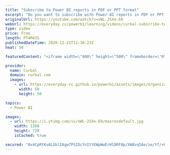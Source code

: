 ```yaml
---
title: "Subscribe to Power BI reports in PDF or PPT format"
excerpt: "Do you want to subscribe with Power BI reports in PDF or PPT format? In this video I will show you how you can do that, the licenses required for the admin and the report subscribers and the limitations you need to be aware of.   Enjoy!  Here you can download all the pbix files: https://curbal.com/donwload-center"
originalUrl: https://youtube.com/watch?v=oWL-2SXe-E0
webUrl: https://everyday.cc/powerbi/learning/videos/curbal-subscribe-to-power-bi-reports-in-pdf-or-ppt-format/
type: video
price: Free
length: PT4M43S
publishedDateTime: 2020-12-21T11:36:23Z
heat: 50

featuredContent: "<iframe width=\"800\" height=\"500\" frameborder=\"0\" src=\"https://www.youtube.com/embed/oWL-2SXe-E0\" allow=\"accelerometer; autoplay; encrypted-media; gyroscope; picture-in-picture\" allowfullscreen></iframe>"

provider:
  name: Curbal
  domain: curbal.com
  images:
    - url: https://everyday-cc.github.io/powerbi/assets/images/organizations/curbal.com-50x50.jpg
      width: 50
      height: 50

topics:
  - Power BI

images:
  - url: https://i.ytimg.com/vi/oWL-2SXe-E0/maxresdefault.jpg
    width: 1280
    height: 720
    isCached: true

secured: "0x4CpRYKvALGblIAgw7PSIOcYnItYEWpWwErHlDRF0p/XW8vq5Ae/ze/Yf/+UR4bQPPaYtBog7Cgmpt2x16KQLAkY0YYl16T7/df8F3WOAZk83SyEweAILgC7ByVG/B6U3AptySIapVSMvqE0SgztBBnrIdBwwgelUmMIHVK17L1W1/2EPAjAfTRj6ZeDcU3miSSnEbkfP7Kc3TXL7MtHBBdjn4JGltlNr3wBOzIks7IaBZNr/iWaPGY3R3IT7UdSvAt0W7VnyD6FwvaHZmSZES4T0jzEFKwztaRwZmrhA0EtoaK6+ieBUiohnS4c9RmEOye2nDVlIvA8s5gq3/xVHdUI09SD3ZI04Y5OjtXIOLBGHznQt3uF2ucB1W2MNQA21Ctm/63An+5GpJuwTMyJVcugXGMY4YpOkbFnNMdcOA=;iDn/DiefJ57UU0uR4SpcXQ=="
---
```



